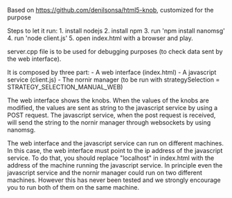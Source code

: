 Based on https://github.com/denilsonsa/html5-knob, customized for the purpose

Steps to let it run:
    1. install nodejs
    2. install npm
    3. run 'npm install nanomsg'
    4. run 'node client.js'
    5. open index.html with a browser and play.

server.cpp file is to be used for debugging purposes (to check data sent by the web interface).

It is composed by three part:
    - A web interface (index.html)
    - A javascript service (client.js)
    - The nornir manager (to be run with strategySelection = STRATEGY_SELECTION_MANUAL_WEB)

The web interface shows the knobs. When the values of the knobs are modified, the values are sent as string to the javascript service by using
a POST request. The javascript service, when the post request is received, will send the string to the nornir manager through websockets
by using nanomsg.

The web interface and the javascript service can run on different machines. In this case, the web interface must point to
the ip address of the javascript service. To do that, you should replace "localhost" in index.html with the address of the machine
running the javascript service.
In principle even the javascript service and the nornir manager could run on two different machines. However this has never
been tested and we strongly encourage you to run both of them on the same machine.

